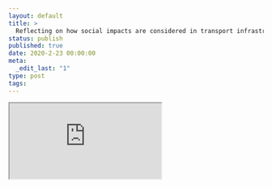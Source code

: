 ```yaml
---
layout: default
title: >
  Reflecting on how social impacts are considered in transport infrastructure project planning: looking beyond the claimed success of Sydney's South West Rail Link
status: publish
published: true
date: 2020-2-23 00:00:00
meta:
  _edit_last: "1"
type: post
tags:
---
```

<div  id="qrcode"></div>
<div>
<iframe src="https://researchers.mq.edu.au/en/publications/reflecting-on-how-social-impacts-are-considered-in-transport-infr">
</iframe>
</div>

<script type="text/javascript" src="/js/qr/qrcode.js"></script>
<script type="text/javascript">
new QRCode(document.getElementById("qrcode"), "https://researchers.mq.edu.au/en/publications/reflecting-on-how-social-impacts-are-considered-in-transport-infr");
</script>
        